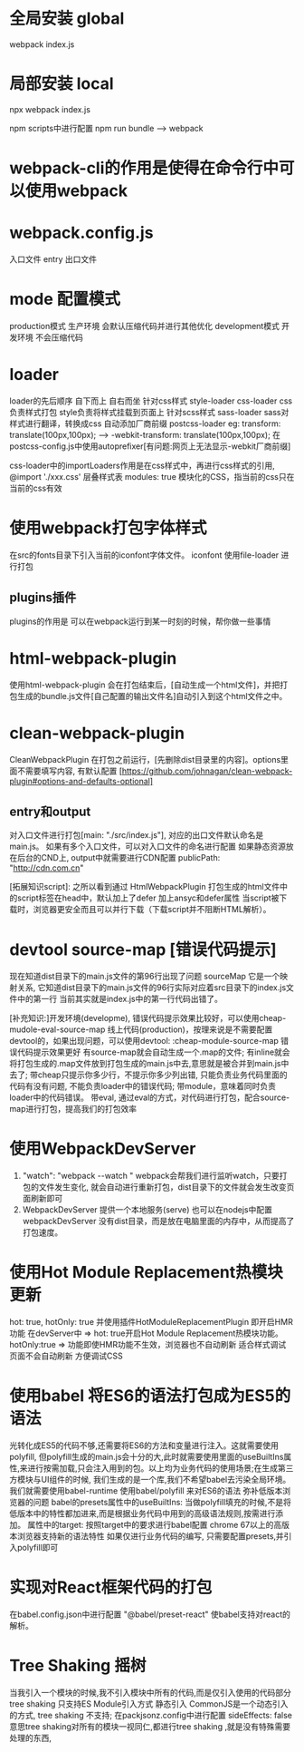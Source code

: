 # 全局安装 global
 webpack index.js

# 局部安装 local
 npx webpack index.js

 npm scripts中进行配置
 npm run bundle --> webpack

# webpack-cli的作用是使得在命令行中可以使用webpack 


# webpack.config.js
入口文件 entry
出口文件

# mode 配置模式 
production模式 生产环境 会默认压缩代码并进行其他优化
development模式 开发环境 不会压缩代码

# loader
loader的先后顺序 自下而上 自右而坐
针对css样式
style-loader css-loader 
css负责样式打包 style负责将样式挂载到页面上
针对scss样式
sass-loader
sass对样式进行翻译，转换成css
自动添加厂商前缀
postcss-loader
eg: transform: translate(100px,100px); --> -webkit-transform: translate(100px,100px);
在postcss-config.js中使用autoprefixer[有问题:网页上无法显示-webkit厂商前缀]

css-loader中的importLoaders作用是在css样式中，再进行css样式的引用, @import './xxx.css' 层叠样式表
modules: true 模块化的CSS，指当前的css只在当前的css有效

# 使用webpack打包字体样式
在src的fonts目录下引入当前的iconfont字体文件。
iconfont 使用file-loader 进行打包

## plugins插件
plugins的作用是 可以在webpack运行到某一时刻的时候，帮你做一些事情
# html-webpack-plugin
使用html-webpack-plugin 会在打包结束后，[自动生成一个html文件]，并把打包生成的bundle.js文件[自己配置的输出文件名]自动引入到这个html文件之中。

# clean-webpack-plugin
CleanWebpackPlugin 在打包之前运行，[先删除dist目录里的内容]。options里面不需要填写内容, 有默认配置
[https://github.com/johnagan/clean-webpack-plugin#options-and-defaults-optional]

## entry和output
对入口文件进行打包[main: "./src/index.js"], 对应的出口文件默认命名是main.js。
如果有多个入口文件，可以对入口文件的命名进行配置
如果静态资源放在后台的CND上, output中就需要进行CDN配置 publicPath: "http://cdn.com.cn"

[拓展知识script]: 之所以看到通过 HtmlWebpackPlugin 打包生成的html文件中的script标签在head中，默认加上了defer
加上ansyc和defer属性 当script被下载时，浏览器更安全而且可以并行下载（下载script并不阻断HTML解析）。

# devtool source-map [错误代码提示]
现在知道dist目录下的main.js文件的第96行出现了问题
sourceMap 它是一个映射关系, 它知道dist目录下的main.js文件的96行实际对应着src目录下的index.js文件中的第一行
当前其实就是index.js中的第一行代码出错了。

[补充知识:]开发环境(developme), 错误代码提示效果比较好，可以使用cheap-mudole-eval-source-map 
线上代码(production)，按理来说是不需要配置devtool的，如果出现问题，可以使用devtool: :cheap-module-source-map 错误代码提示效果更好
有source-map就会自动生成一个.map的文件; 
有inline就会将打包生成的.map文件放到打包生成的main.js中去,意思就是被合并到main.js中去了;
带cheap只提示你多少行，不提示你多少列出错, 只能负责业务代码里面的代码有没有问题, 不能负责loader中的错误代码; 
带module，意味着同时负责loader中的代码错误。
带eval, 通过eval的方式，对代码进行打包，配合source-map进行打包，提高我们的打包效率

# 使用WebpackDevServer
1. "watch": "webpack --watch " webpack会帮我们进行监听watch，只要打包的文件发生变化, 就会自动进行重新打包，dist目录下的文件就会发生改变页面刷新即可
2. WebpackDevServer 提供一个本地服务(serve) 
也可以在nodejs中配置webpackDevServer 没有dist目录，而是放在电脑里面的内存中，从而提高了打包速度。

# 使用Hot Module Replacement热模块更新   
hot: true, hotOnly: true 并使用插件HotModuleReplacementPlugin 即开启HMR功能
在devServer中 => hot: true开启Hot Module Replacement热模块功能。hotOnly:true => 功能即使HMR功能不生效，浏览器也不自动刷新
适合样式调试 页面不会自动刷新 方便调试CSS

# 使用babel 将ES6的语法打包成为ES5的语法 
光转化成ES5的代码不够,还需要将ES6的方法和变量进行注入。这就需要使用polyfill, 但polyfill生成的main.js会十分的大,此时就需要使用里面的useBuiltIns属性,来进行按需加载,只会注入用到的包。以上均为业务代码的使用场景;在生成第三方模块与UI组件的时候, 我们生成的是一个库,我们不希望babel去污染全局环境。我们就需要使用babel-runtime
使用babel/polyfill 来对ES6的语法 弥补低版本浏览器的问题 
babel的presets属性中的useBuiltIns: 当做polyfill填充的时候,不是将低版本中的特性都加进来,而是根据业务代码中用到的高级语法规则,按需进行添加。
属性中的target: 按照target中的要求进行babel配置 chrome 67以上的高版本浏览器支持新的语法特性
如果仅进行业务代码的编写, 只需要配置presets,并引入polyfill即可

# 实现对React框架代码的打包
在babel.config.json中进行配置 "@babel/preset-react" 使babel支持对react的解析。

# Tree Shaking 摇树
当我引入一个模块的时候,我不引入模块中所有的代码,而是仅引入使用的代码部分
tree shaking 只支持ES Module引入方式 静态引入
CommonJS是一个动态引入的方式, tree shaking 不支持;
在packjsonz.config中进行配置 sideEffects: false 意思tree shaking对所有的模块一视同仁,都进行tree shaking ,就是没有特殊需要处理的东西,